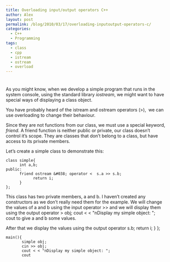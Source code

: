 ```yaml
---
title: Overloading input/output operators C++
author: Alex
layout: post
permalink: /blog/2010/03/17/overloading-inputoutput-operators-c/
categories:
  - C++
  - Programming
tags:
  - class
  - cpp
  - istream
  - ostream
  - overload
---
```

# 

As you might know, when we develop a simple program that runs in the system console, using the standard library *iostream*, we might want to have special ways of displaying a class object.

You have probably heard of the istream and ostream operators (>),  we can use overloading to change their behaviour.

Since they are not functions from our class, we must use a special keyword, *friend.* A friend function is neither public or private, our class doesn’t control it’s scope. They are classes that don’t belong to a class, but have access to its private members.

Let’s create a simple class to demonstrate this:

    class simple{
          int a,b;
    public:
          friend ostream &#038; operator <  s.a >> s.b;
                return i;
          } 
    };
    

This class has two private members, a and b. I haven’t created any constructors as we don’t really need them for the example. We will change the values of a and b using the input operator >> and we will display them using the output operator > obj;
           cout < < "nDisplay my simple object: ";
           cout  to give a and b some values.

After that we display the values using the output operator  s.b;
                return i;
          } 
    };
    
    main(){
           simple obj;
           cin >> obj;
           cout < < "nDisplay my simple object: ";
           cout 